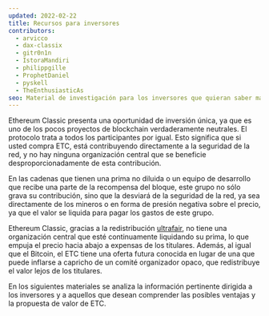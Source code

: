 ```yaml
---
updated: 2022-02-22
title: Recursos para inversores
contributors:
  - arvicco
  - dax-classix
  - gitr0n1n
  - IstoraMandiri
  - philippgille
  - ProphetDaniel
  - pyskell
  - TheEnthusiasticAs
seo: Material de investigación para los inversores que quieran saber más sobre la propuesta de valor a largo plazo de Ethereum Classic.
---
```


Ethereum Classic presenta una oportunidad de inversión única, ya que es uno de los pocos proyectos de blockchain verdaderamente neutrales. El protocolo trata a todos los participantes por igual. Esto significa que si usted compra ETC, está contribuyendo directamente a la seguridad de la red, y no hay ninguna organización central que se beneficie desproporcionadamente de esta contribución.

En las cadenas que tienen una prima no diluida o un equipo de desarrollo que recibe una parte de la recompensa del bloque, este grupo no sólo grava su contribución, sino que la desviará de la seguridad de la red, ya sea directamente de los mineros o en forma de presión negativa sobre el precio, ya que el valor se liquida para pagar los gastos de este grupo.

Ethereum Classic, gracias a la redistribución [ultrafair](/why-classic/genesis#free-money-and-the-ultrafair-redistribution), no tiene una organización central que esté continuamente liquidando su prima, lo que empuja el precio hacia abajo a expensas de los titulares. Además, al igual que el Bitcoin, el ETC tiene una oferta futura conocida en lugar de una que puede inflarse a capricho de un comité organizador opaco, que redistribuye el valor lejos de los titulares.

En los siguientes materiales se analiza la información pertinente dirigida a los inversores y a aquellos que desean comprender las posibles ventajas y la propuesta de valor de ETC.